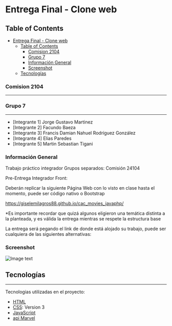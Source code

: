 # Entrega Final - Clone web

## Table of Contents
- [Entrega Final - Clone web](#entrega-final---clone-web)
  - [Table of Contents](#table-of-contents)
    - [Comision 2104](#comision-2104)
    - [Grupo 7](#grupo-7)
    - [Información General](#información-general)
    - [Screenshot](#screenshot)
  - [Tecnologías](#tecnologías)

### Comision 2104
***
### Grupo 7
***
* [Integrante 1] Jorge Gustavo Martinez
* [Integrante 2] Facundo Baeza
* [Integrante 3] Francis Damian Nahuel Rodríguez González
* [Integrante 4] Elias Paredes
* [Integrante 5] Martin Sebastian Tigani

### Información General

Trabajo práctico integrador
Grupos separados: Comisión 24104

Pre-Entrega Integrador Front:

Deberán replicar la siguiente Página Web con lo visto en clase hasta el momento, puede ser código nativo o Bootstrap

https://giselemilagros88.github.io/cac_movies_javaphp/

*Es importante recordar que quizá algunos eligieron una temática distinta a la planteada, y es válida la entrega mientras se respete la estructura base

La entrega será pegando el link de donde está alojado su trabajo, puede ser cualquiera de las siguientes alternativas: 



### Screenshot
![Image text](https://www.tnlcomputer.com.ar/imagenPortada.png)

## Tecnologías
***
Tecnologias utilizadas en el proyecto:
* [HTML](https://developer.mozilla.org/es/docs/Web/HTML)
* [CSS](https://developer.mozilla.org/es/docs/Web/CSS): Version 3
* [JavaScript](https://developer.mozilla.org/es/docs/Web/JavaScript)
* [api Marvel](https://developer.marvel.com/docs)

